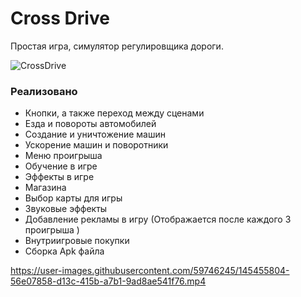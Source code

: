 # Cross Drive
Простая игра, симулятор регулировщика дороги.

![CrossDrive](https://user-images.githubusercontent.com/59746245/145455786-90d887a2-dbbb-4e6e-854b-2764d933cc62.png)

### Реализовано 
* Кнопки, а также переход между сценами
* Езда и повороты автомобилей
* Создание и уничтожение машин
* Ускорение машин и поворотники
* Меню проигрыша
* Обучение в игре
* Эффекты в игре
* Магазина
* Выбор карты для игры
* Звуковые эффекты
* Добавление рекламы в игру (Отображается после каждого 3 проигрыша )
* Внутриигровые покупки
* Сборка Apk файла

https://user-images.githubusercontent.com/59746245/145455804-56e07858-d13c-415b-a7b1-9ad8ae541f76.mp4


